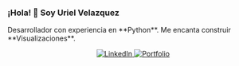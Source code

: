 <h3>¡Hola! 👋 Soy Uriel Velazquez</h3>
<p>
  Desarrollador con experiencia en **Python**. Me encanta construir **Visualizaciones**.
</p>

<p align="center">
  <a href="https://www.linkedin.com/in/urielvelazquez/">
    <img src="https://img.shields.io/badge/LinkedIn-%230077B5.svg?style=for-the-badge&logo=linkedin&logoColor=white" alt="LinkedIn">
  </a>
  <a href="https://github.com/urielvelazquez/data-analytics-portfolio">
    <img src="https://img.shields.io/badge/Portfolio-%23000000.svg?style=for-the-badge&logo=globe&logoColor=white" alt="Portfolio">
  </a>
</p>

